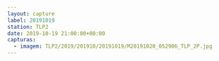 ```yaml
---
layout: capture
label: 20191019
station: TLP2
date: 2019-10-19 21:00:00+00:00
capturas:
  - imagem: TLP2/2019/201910/20191019/M20191020_052906_TLP_2P.jpg
---
```


